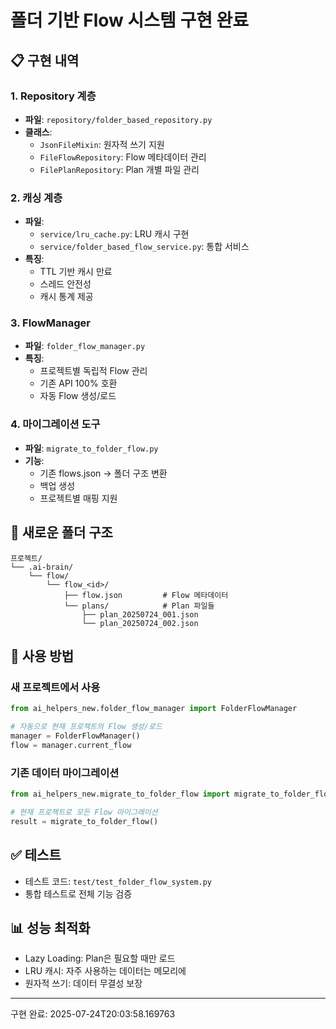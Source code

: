 # 폴더 기반 Flow 시스템 구현 완료

## 📋 구현 내역

### 1. Repository 계층
- **파일**: `repository/folder_based_repository.py`
- **클래스**:
  - `JsonFileMixin`: 원자적 쓰기 지원
  - `FileFlowRepository`: Flow 메타데이터 관리
  - `FilePlanRepository`: Plan 개별 파일 관리

### 2. 캐싱 계층
- **파일**: 
  - `service/lru_cache.py`: LRU 캐시 구현
  - `service/folder_based_flow_service.py`: 통합 서비스
- **특징**:
  - TTL 기반 캐시 만료
  - 스레드 안전성
  - 캐시 통계 제공

### 3. FlowManager
- **파일**: `folder_flow_manager.py`
- **특징**:
  - 프로젝트별 독립적 Flow 관리
  - 기존 API 100% 호환
  - 자동 Flow 생성/로드

### 4. 마이그레이션 도구
- **파일**: `migrate_to_folder_flow.py`
- **기능**:
  - 기존 flows.json → 폴더 구조 변환
  - 백업 생성
  - 프로젝트별 매핑 지원

## 📁 새로운 폴더 구조
```
프로젝트/
└── .ai-brain/
    └── flow/
        └── flow_<id>/
            ├── flow.json         # Flow 메타데이터
            └── plans/            # Plan 파일들
                ├── plan_20250724_001.json
                └── plan_20250724_002.json
```

## 🚀 사용 방법

### 새 프로젝트에서 사용
```python
from ai_helpers_new.folder_flow_manager import FolderFlowManager

# 자동으로 현재 프로젝트의 Flow 생성/로드
manager = FolderFlowManager()
flow = manager.current_flow
```

### 기존 데이터 마이그레이션
```python
from ai_helpers_new.migrate_to_folder_flow import migrate_to_folder_flow

# 현재 프로젝트로 모든 Flow 마이그레이션
result = migrate_to_folder_flow()
```

## ✅ 테스트
- 테스트 코드: `test/test_folder_flow_system.py`
- 통합 테스트로 전체 기능 검증

## 📊 성능 최적화
- Lazy Loading: Plan은 필요할 때만 로드
- LRU 캐시: 자주 사용하는 데이터는 메모리에
- 원자적 쓰기: 데이터 무결성 보장

---
구현 완료: 2025-07-24T20:03:58.169763
